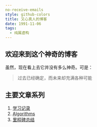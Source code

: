 ```yaml
---
no-receive-emails
style: github-colors
title: 又心真人的博客
date: 1991-11-06
tags:
  - 纯属虚构
---
```


## 欢迎来到这个神奇的博客

虽然，现在看上去它并没有多么神奇。可是：

> 过去已经确定，而未来却充满各种可能

## 主要文章系列

1. [学习记录](post:2020-study-records)
2. [Algorithms](post:Book-Algorithms-0-Preface-&-Introduction)
3. [里程碑总结](post:2020-milestone-1-0)
